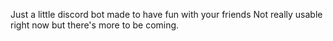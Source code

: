 Just a little discord bot made to have fun with your friends
Not really usable right now but there's more to be coming.
